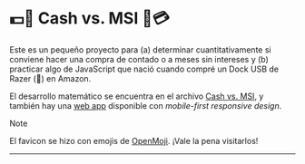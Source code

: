 # 💵🤜 Cash vs. MSI 🤛💳

Este es un pequeño proyecto para (a) determinar cuantitativamente si conviene hacer una compra de contado o a meses sin intereses y (b) practicar algo de JavaScript que nació cuando compré un Dock USB de Razer (💚) en Amazon. 

El desarrollo matemático se encuentra en el archivo [Cash vs. MSI](./Cash%20-%20MSI.pdf), y también hay una [web app](https://pmxa.github.io/cash-msi/) disponible con *mobile-first responsive design*.

> [!note]
> El favicon se hizo con emojis de [OpenMoji](https://openmoji.org/). ¡Vale la pena visitarlos!

---